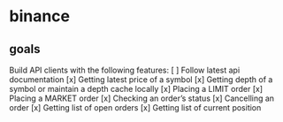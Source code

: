 # binance

## goals

Build API clients with the following features:
[ ] Follow latest api documentation
[x] Getting latest price of a symbol
[x] Getting depth of a symbol or maintain a depth cache locally
[x] Placing a LIMIT order
[x] Placing a MARKET order
[x] Checking an order’s status
[x] Cancelling an order
[x] Getting list of open orders
[x] Getting list of current position
